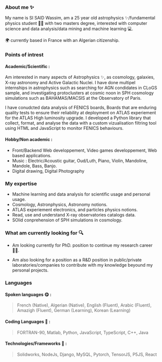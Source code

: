 ### About me ✨

My name is SI SAID Wassim, am a 25 year old astrophysics ✨/fundamental physics student 👨‍🎓 with two masters degree, interested with computer science and data analysis/data mining and machine learning 💻.

🌍 currently based in France with an Algerian citizenship.


### Points of intrest
#### Academic/Scientific :
Am interested in many aspects of Astrophysics ✨, as cosmology, galaxies, X-ray astronomy and Active Galactic Nuclei. I have done multipel internships in astrophysics such as searching for AGN condidates in CLoGS sample, and investigating protoclusters at cosmic noon in SPH cosmology simulations such as BAHAMAS/MACSIS at the Observatory of Paris.

I have conudcted data analysis of FENICS boards, Boards that are enduring quality tests to ensure their reliability at deployment on ATLAS experiement for the ATLAS High luminosity upgrade. I developed a Python library that collect, format, and analyse the data with a custom vizualisation filtring tool using HTML and JavaScript to monitor FENICS behaviours.

#### Hobby/Non academic :
* Front/Backend Web developpement, Video games developpement, Web based applications.
* Music : Electric/Acoustic guitar, Oud/Luth, Piano, Violin, Mandoline, Mandole, Bass, Banjo.
* Digital drawing, Digital Photography

### My expertise
* Machine learning and data analysis for scientific usage and personal usage.
* Cosmology, Astronphysics, Astronomy notions.
* ATLAS experiement electronics, and particles physics notions.
* Read, use and understand X-ray observatories catalogs data.
* SOlid conprehension of SPH simulations in cosmology.

### What am currently looking for 🔍

* Am looking currently for PhD. position to continue my research career👨‍🔬.

* Am also looking for a position as a R&D position in public/private laboratories/companies to contribute with my knowledge beyound my personal projects.

### Languages
#### Spoken languages 😋 :
> French (Native), Algerian (Native), English (Fluent), Arabic (Fluent), Amazigh (Fluent), German (Learning), Korean (Learning)

#### Coding Languages 💾 :
> FORTRAN-90, Matlab, Python, JavaScript, TypeScript, C++, Java

#### Technologies/Frameworks 💾 :
> Solidworks, NodeJs, Django, MySQL, Pytorch, TensorJS, P5JS, React
